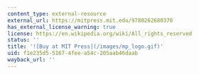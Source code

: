 ```yaml
---
content_type: external-resource
external_url: https://mitpress.mit.edu/9780262680370
has_external_license_warning: true
license: https://en.wikipedia.org/wiki/All_rights_reserved
status: ''
title: '![Buy at MIT Press](/images/mp_logo.gif)'
uid: f1e235d5-5167-4fee-a54c-205aab46daab
wayback_url: ''
---
```


